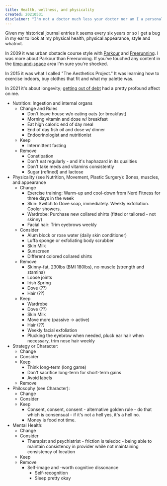 ```yaml
---
title: Health, wellness, and physicality
created: 20210531
disclaimer: "I'm not a doctor much less your doctor nor am I a personal stylist. Just a guy on the Internet sharing experiences and what I'm doing and considering regarding my own physical and mental health. This content is for informational and entertainment purposes only and does not constitute advice. Please consult with your doctor and wellness team."
---
```


Given my historical journal entries it seems every six years or so I get a bug in my ear to look at my physical health, physical appearance, style and whatnot.

In 2009 it was urban obstacle course style with [Parkour](https://en.wikipedia.org/wiki/Parkour) and [Freerunning](https://en.wikipedia.org/wiki/Freerunning). I was more about Parkour than Freerunning. If you've touched any content in the [time-and-space](/time-and-space) area I'm sure you're shocked.

In 2015 it was what I called "The Aesthetics Project." It was learning how to exercise indoors, buy clothes that fit and what my palette was.

In 2021 it's about longevity; [getting out of debt](/finances) had a pretty profound affect on me. 

- Nutrition: Ingestion and internal organs
	- Change and Rules
		- Don't leave house w/o eating oats (or breakfast)
		- Morning vitamin and dose w/ breakfast
		- Eat high caloric end of day meal
		- End of day fish oil and dose w/ dinner
		- Endocrinologist and nutritionist
	- Keep
		- Intermittent fasting
	- Remove
		- Constipation
		- Don't eat regularly - and it's haphazard in its qualities
		- Don't take meds and vitamins consistently
		- Sugar (refined) and lactose
- Physicality (see Nutrition, Movement, Plastic Surgery): Bones, muscles, and appearance
	- Change
		- Exercise training: Warm-up and cool-down from Nerd Fitness for three days in the week
		- Skin: Switch to Dove soap, immediately. Weekly exfoliation. Cooler showers.
		- Wardrobe: Purchase new collared shirts (fitted or tailored - not skinny)
		- Facial hair: Trim eyebrows weekly
	- Consider
		- Alum block or rose water (daily skin conditioner)
		- Luffa sponge or exfoliating body scrubber
		- Skin Milk
		- Sunscreen
		- Different colored collared shirts
	- Remove
		- Skinny-fat, 230lbs (BMI 180lbs), no muscle (strength and stamina)
		- Loose joints
		- Irish Spring
		- Dove (??)
		- Hair (??)
	- Keep
		- Wardrobe
		- Dove (??)
		- Skin Milk
		- Move more (passive -> active)
		- Hair (??)
		- Weekly facial exfoliation
		- Plucking the eyebrow when needed, pluck ear hair when necessary, trim nose hair weekly
- Strategy or Character:
	- Change
	- Consider
	- Keep
		- Think long-term (long game)
		- Don't sacrifice long-term for short-term gains 
		- Avoid labels
	- Remove
- Philosophy (see Character):
	- Change
	- Consider
	- Keep
		- Consent, consent, consent - alternative golden rule - do that which is consensual - if it's not a hell yes, it's a hell no.
		- Money is food not time.
- Mental Health:
	- Change
	- Consider
		- Therapist and psychiatrist - friction is teledoc - being able to maintain consistency in provider while not maintaining consistency of location
	- Keep
	- Remove
		- Self-image and -worth cognitive dissonance 
			- Self-recognition
			- Sleep pretty okay